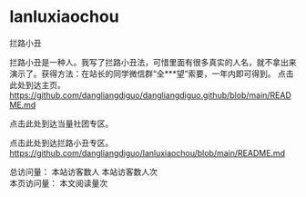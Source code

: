# lanluxiaochou
拦路小丑

拦路小丑是一种人。我写了拦路小丑法，可惜里面有很多真实的人名，就不拿出来演示了。获得方法：在站长的同学微信群“全***望”索要，一年内即可得到。
点击此处到达主页。https://github.com/dangliangdiguo/dangliangdiguo.github/blob/main/README.md

点击此处到达当量社团专区。

点击此处到达拦路小丑专区。https://github.com/dangliangdiguo/lanluxiaochou/blob/main/README.md
<script type="text/javascript" src="busuanzi.js"></script> <script async src="//busuanzi.ibruce.info/busuanzi/2.3/busuanzi.pure.mini.js"> </script> 
总访问量：
 本站访客数人 
本站访客数人次  
本页访问量：
 本文阅读量次 

<script type="text/javascript">function show_runtime(){window.setTimeout("show_runtime()",1000);X=new Date("11/27/2021 21:04:00");Y=new Date();T=(Y.getTime()-X.getTime());M=246060*1000;a=T/M;A=Math.floor(a);b=(a-A)*24;B=Math.floor(b);c=(b-B)*60;C=Math.floor((b-B)*60);D=Math.floor((c-C)*60);runtime_span.innerHTML="本站已运行: "+A+"天"+B+"小时"+C+"分"+D+"秒"}show_runtime();</script>
